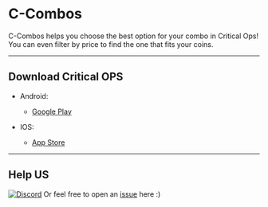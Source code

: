  

# C-Combos


C-Combos helps you choose the best option for your combo in Critical Ops! You can even filter by price to find the one that fits your coins.

<hr>

## Download Critical OPS

- Android:
  - <a href="https://play.google.com/store/apps/details?id=com.criticalforceentertainment.criticalops">Google Play </a>

- IOS:
  - <a href="https://itunes.apple.com/us/app/critical-ops/id1017717218?mt=8">App Store</a>

<hr>

## Help US
<a href="https://discord.gg/W2qRssup8a" target="_blank">![Discord](https://img.shields.io/badge/Discord-%235865F2.svg?style=for-the-badge&logo=discord&logoColor=white)</a>
Or feel free to open an <a href="https://github.com/developerferreira/c-combos/issues">issue</a> here :)